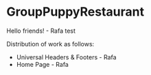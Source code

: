# GroupPuppyRestaurant
Hello friends! - Rafa test

Distribution of work as follows:

- Universal Headers & Footers - Rafa
- Home Page - Rafa
